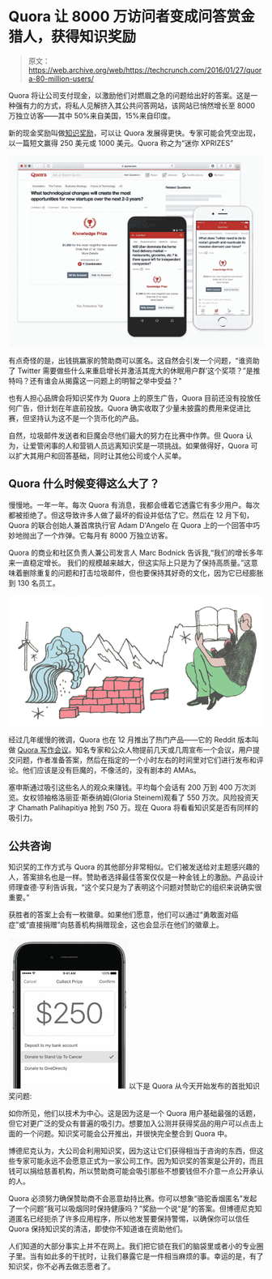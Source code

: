 # Quora 让 8000 万访问者变成问答赏金猎人，获得知识奖励

> 原文：<https://web.archive.org/web/https://techcrunch.com/2016/01/27/quora-80-million-users/>

Quora 将让公司支付现金，以激励他们对燃眉之急的问题给出好的答案。这是一种强有力的方式，将私人见解挤入其公共问答网站，该网站已悄然增长至 8000 万独立访客——其中 50%来自美国，15%来自印度。

新的现金奖励叫做[知识奖励](https://web.archive.org/web/20230326023559/https://blog.quora.com/Knowledge-Prizes-Unlock-answers-to-important-questions)，可以让 Quora 发展得更快。专家可能会凭空出现，以一篇短文赢得 250 美元或 1000 美元。Quora 称之为“迷你 XPRIZES”

![prizes_hero (1)](img/dff96da3d17c808a093e024832e53d60.png)

有点奇怪的是，出钱挑赢家的赞助商可以匿名。这自然会引发一个问题，“谁资助了 Twitter 需要做些什么来重启增长并激活其庞大的休眠用户群’这个奖项？”是推特吗？还有谁会从揭露这一问题上的明智之举中受益？"

也有人担心品牌会将知识奖作为 Quora 上的原生广告，Quora 目前还没有投放任何广告，但计划在年底前投放。Quora 确实收取了少量未披露的费用来促进比赛，但坚持认为这不是一个货币化的产品。

自然，垃圾邮件发送者和巨魔会尽他们最大的努力在比赛中作弊。但 Quora 认为，让爱管闲事的人和营销人员远离知识奖是一项挑战。如果做得好，Quora 可以扩大其用户和回答基础，同时让其他公司或个人买单。

## Quora 什么时候变得这么大了？

慢慢地。一年一年。每次 Quora 有消息，我都会缠着它透露它有多少用户。每次都被拒绝了。但这导致许多人做了最坏的假设并低估了它。然后在 12 月下旬，Quora 的联合创始人兼首席执行官 Adam D'Angelo 在 Quora 上的一个回答中巧妙地抛出了一个炸弹。它每月有 8000 万独立访客。

Quora 的商业和社区负责人兼公司发言人 Marc Bodnick 告诉我,“我们的增长多年来一直稳定增长。  我们的规模越来越大，但这实际上只是为了保持高质量。”这意味着删除重复的问题和打击垃圾邮件，但也要保持其好奇的文化，因为它已经膨胀到 130 名员工。

![Screen Shot 2016-01-27 at 11.55.25 AM](img/097e2929496fd6ee4acd71a8e27e35a6.png)

经过几年缓慢的微调，Quora 也在 12 月推出了热门产品——它的 Reddit 版本叫做 [Quora 写作会议](https://web.archive.org/web/20230326023559/https://techcrunch.com/2015/11/19/quora-writing-sessions/)。知名专家和公众人物提前几天或几周宣布一个会议，用户提交问题，作者准备答案，然后在指定的一个小时左右的时间里对它们进行发布和评论。他们应该是没有巨魔的，不像活的，没有剧本的 AMAs。

塞申斯通过吸引这些名人的观众来赚钱。平均每个会话有 200 万到 400 万次浏览。女权领袖格洛丽亚·斯泰纳姆(Gloria Steinem)观看了 550 万次。风险投资天才 Chamath Palihapitiya 抢到 750 万。现在 Quora 将看看知识奖是否有同样的吸引力。

## 公共咨询

知识奖的工作方式与 Quora 的其他部分非常相似。它们被发送给对主题感兴趣的人，答案排名也是一样。赞助者选择最佳答案仅仅是一种金钱上的激励。产品设计师理查德·亨利告诉我，“这个奖只是为了表明这个问题对赞助它的组织来说确实很重要。”

获胜者的答案上会有一枚徽章。如果他们愿意，他们可以通过“勇敢面对癌症”或“直接捐赠”向慈善机构捐赠现金，这也会显示在他们的徽章上。

![prizes_collect (1)](img/b138a8627a22ae838cff7c22035a317b.png)以下是 Quora 从今天开始发布的首批知识奖问题:

如你所见，他们以技术为中心。这是因为这是一个 Quora 用户基础最强的话题，但它对更广泛的受众有普遍的吸引力。想要加入公测并获得奖品的用户可以点击上面的一个问题。知识奖可能会公开推出，并很快完全整合到 Quora 中。

博德尼克认为，大公司会利用知识奖，因为这让它们获得相当于咨询的东西，但这些专家可能永远不会愿意正式为一家公司工作。因为知识奖的答案是公开的，而且钱可以捐给慈善机构，所以赞助商可能会吸引那些不想要钱但不介意一点公开承认的人。

Quora 必须努力确保赞助商不会恶意劫持比赛。你可以想象“骆驼香烟匿名”发起了一个问题“我可以吸烟同时保持健康吗？”奖励一个说“是”的答案。但博德尼克知道匿名已经扼杀了许多应用程序，所以他发誓要保持警惕，以确保你可以信任 Quora 保持知识奖的清洁，即使你不知道谁在资助他们。

人们知道的大部分事实上并不在网上。我们把它锁在我们的脑袋里或者小的专业圈子里。当有如此多的干扰时，让我们暴露它是一件相当麻烦的事。幸运的是，有了知识奖，你不必再去做志愿者了。
